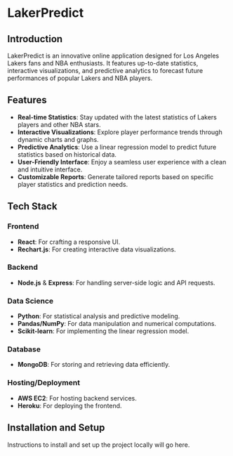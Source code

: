 # **LakerPredict**

## **Introduction**
LakerPredict is an innovative online application designed for Los Angeles Lakers fans and NBA enthusiasts. It features up-to-date statistics, interactive visualizations, and predictive analytics to forecast future performances of popular Lakers and NBA players.

## **Features**
- **Real-time Statistics**: Stay updated with the latest statistics of Lakers players and other NBA stars.
- **Interactive Visualizations**: Explore player performance trends through dynamic charts and graphs.
- **Predictive Analytics**: Use a linear regression model to predict future statistics based on historical data.
- **User-Friendly Interface**: Enjoy a seamless user experience with a clean and intuitive interface.
- **Customizable Reports**: Generate tailored reports based on specific player statistics and prediction needs.

## **Tech Stack**

### **Frontend**
- **React**: For crafting a responsive UI.
- **Rechart.js**: For creating interactive data visualizations.

### **Backend**
- **Node.js** & **Express**: For handling server-side logic and API requests.

### **Data Science**
- **Python**: For statistical analysis and predictive modeling.
- **Pandas/NumPy**: For data manipulation and numerical computations.
- **Scikit-learn**: For implementing the linear regression model.

### **Database**
- **MongoDB**: For storing and retrieving data efficiently.

### **Hosting/Deployment**
- **AWS EC2**: For hosting backend services.
- **Heroku**: For deploying the frontend.

## **Installation and Setup**
Instructions to install and set up the project locally will go here.
